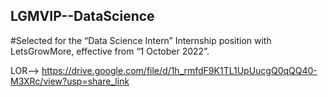 ## LGMVIP--DataScience

#Selected for the “Data Science Intern” Internship position with LetsGrowMore, effective from “1 October 2022”.

LOR--> https://drive.google.com/file/d/1h_rmfdF9K1TL1UpUucgQ0qQQ40-M3XRc/view?usp=share_link

